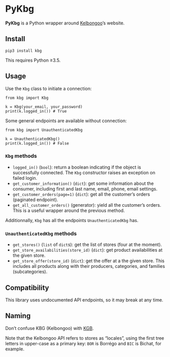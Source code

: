 # PyKbg

**PyKbg** is a Python wrapper around [Kelbongoo][]’s website.

[Kelbongoo]: https://www.kelbongoo.com

## Install

    pip3 install kbg

This requires Python ≥3.5.

## Usage
Use the `Kbg` class to initiate a connection:
```python3
from kbg import Kbg

k = Kbg(your_email, your_password)
print(k.logged_in()) # True
```

Some general endpoints are available without connection:
```python3
from kbg import UnauthenticatedKbg

k = UnauthenticatedKbg()
print(k.logged_in()) # False
```

### `Kbg` methods
* `logged_in()` (`bool`): return a boolean indicating if the object is
  successfully connected. The `Kbg` constructor raises an exception on failed
  login.
* `get_customer_information()` (`dict`): get some information about the
  consumer, including first and last name, email, phone, email settings.
* `get_customer_orders(page=1)` (`dict`): get all the customer’s orders
    (paginated endpoint).
* `get_all_customer_orders()` (generator): yield all the customer’s orders.
  This is a useful wrapper around the previous method.

Additionnally, `Kbg` has all the endpoints `UnauthenticatedKbg` has.

### `UnauthenticatedKbg` methods
* `get_stores()` (`list` of `dict`s): get the list of stores (four at the
  moment).
* `get_store_availabilities(store_id)` (`dict`): get product availabilities at
  the given store.
* `get_store_offer(store_id)` (`dict`): get the offer at a the given store.
  This includes all products along with their producers, categories, and
  families (subcategories).

## Compatibility
This library uses undocumented API endpoints, so it may break at any time.

## Naming
Don’t confuse KBG (Kelbongoo) with [KGB](https://en.wikipedia.org/wiki/KGB).

Note that the Kelbongoo API refers to stores as “locales”, using the first tree
letters in upper-case as a primary key: `BOR` is Borrégo and `BIC` is Bichat,
for example.
